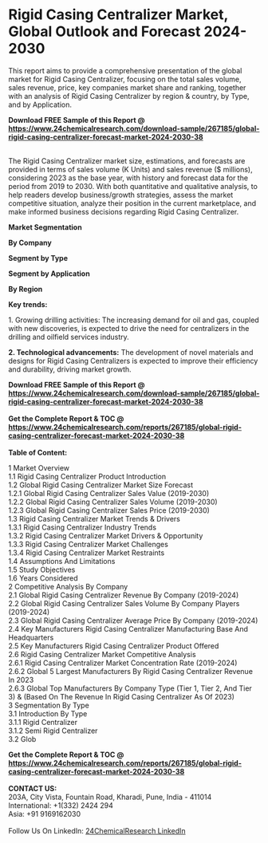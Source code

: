 <h1>Rigid Casing Centralizer Market, Global Outlook and Forecast 2024-2030</h1><p>
</p><p>
This report aims to provide a comprehensive presentation of the global market for Rigid Casing Centralizer, focusing on the total sales volume, sales revenue, price, key companies market share and ranking, together with an analysis of Rigid Casing Centralizer by region &amp; country, by Type, and by Application.</p><p>
</p><div><b>Download FREE Sample of this Report @ 
            <a href="https://www.24chemicalresearch.com/download-sample/267185/global-rigid-casing-centralizer-forecast-market-2024-2030-38">
            https://www.24chemicalresearch.com/download-sample/267185/global-rigid-casing-centralizer-forecast-market-2024-2030-38</a></b></div><br><p>
The Rigid Casing Centralizer market size, estimations, and forecasts are provided in terms of sales volume (K Units) and sales revenue ($ millions), considering 2023 as the base year, with history and forecast data for the period from 2019 to 2030. With both quantitative and qualitative analysis, to help readers develop business/growth strategies, assess the market competitive situation, analyze their position in the current marketplace, and make informed business decisions regarding Rigid Casing Centralizer.</p><p>
</p><p>
<strong>Market Segmentation</strong></p><p>
<strong>By Company</strong>
</p><p>
</p><p>
<strong>Segment by Type</strong></p><p>
</p><p>
<strong>Segment by Application</strong></p><p>
</p><p>
<strong>By Region</strong></p><p>
</p><p>
</p><p>
<strong>Key trends:</strong></p><p>
1. Growing drilling activities: The increasing demand for oil and gas, coupled with new discoveries, is expected to drive the need for centralizers in the drilling and oilfield services industry.</p><p>
<strong>2. Technological advancements:</strong> The development of novel materials and designs for Rigid Casing Centralizers is expected to improve their efficiency and durability, driving market growth.</p><div><b>Download FREE Sample of this Report @ 
            <a href="https://www.24chemicalresearch.com/download-sample/267185/global-rigid-casing-centralizer-forecast-market-2024-2030-38">
            https://www.24chemicalresearch.com/download-sample/267185/global-rigid-casing-centralizer-forecast-market-2024-2030-38</a></b></div><br><div><b>Get the Complete Report & TOC @ 
            <a href="https://www.24chemicalresearch.com/reports/267185/global-rigid-casing-centralizer-forecast-market-2024-2030-38">
            https://www.24chemicalresearch.com/reports/267185/global-rigid-casing-centralizer-forecast-market-2024-2030-38</a></b></div><br>
            <b>Table of Content:</b><p>1 Market Overview<br />
1.1 Rigid Casing Centralizer Product Introduction<br />
1.2 Global Rigid Casing Centralizer Market Size Forecast<br />
1.2.1 Global Rigid Casing Centralizer Sales Value (2019-2030)<br />
1.2.2 Global Rigid Casing Centralizer Sales Volume (2019-2030)<br />
1.2.3 Global Rigid Casing Centralizer Sales Price (2019-2030)<br />
1.3 Rigid Casing Centralizer Market Trends & Drivers<br />
1.3.1 Rigid Casing Centralizer Industry Trends<br />
1.3.2 Rigid Casing Centralizer Market Drivers & Opportunity<br />
1.3.3 Rigid Casing Centralizer Market Challenges<br />
1.3.4 Rigid Casing Centralizer Market Restraints<br />
1.4 Assumptions And Limitations<br />
1.5 Study Objectives<br />
1.6 Years Considered<br />
2 Competitive Analysis By Company<br />
2.1 Global Rigid Casing Centralizer Revenue By Company (2019-2024)<br />
2.2 Global Rigid Casing Centralizer Sales Volume By Company Players (2019-2024)<br />
2.3 Global Rigid Casing Centralizer Average Price By Company (2019-2024)<br />
2.4 Key Manufacturers Rigid Casing Centralizer Manufacturing Base And Headquarters<br />
2.5 Key Manufacturers Rigid Casing Centralizer Product Offered<br />
2.6 Rigid Casing Centralizer Market Competitive Analysis<br />
2.6.1 Rigid Casing Centralizer Market Concentration Rate (2019-2024)<br />
2.6.2 Global 5 Largest Manufacturers By Rigid Casing Centralizer Revenue In 2023<br />
2.6.3 Global Top Manufacturers By Company Type (Tier 1, Tier 2, And Tier 3) & (Based On The Revenue In Rigid Casing Centralizer As Of 2023)<br />
3 Segmentation By Type<br />
3.1 Introduction By Type<br />
3.1.1 Rigid Centralizer<br />
3.1.2 Semi Rigid Centralizer<br />
3.2 Glob</p><div><b>Get the Complete Report & TOC @ 
            <a href="https://www.24chemicalresearch.com/reports/267185/global-rigid-casing-centralizer-forecast-market-2024-2030-38">
            https://www.24chemicalresearch.com/reports/267185/global-rigid-casing-centralizer-forecast-market-2024-2030-38</a></b></div><br><b>CONTACT US:</b><br>
            203A, City Vista, Fountain Road, Kharadi, Pune, India - 411014<br>
            International: +1(332) 2424 294<br>
            Asia: +91 9169162030 <br><br>
            Follow Us On LinkedIn: <a href="https://www.linkedin.com/company/24chemicalresearch/">24ChemicalResearch LinkedIn</a>